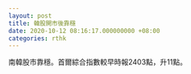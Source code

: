```yaml
---
layout: post
title: 韓股開市後靠穩
date: 2020-10-12 08:16:17.000000000 +08:00
categories: rthk
---
```


南韓股市靠穩。首爾綜合指數較早時報2403點，升11點。
